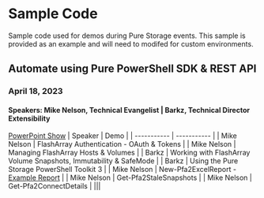 # Sample Code
Sample code used for demos during Pure Storage events. This sample is provided as an example and will need to modifed for custom environments. 

## Automate using Pure PowerShell SDK & REST API
### April 18, 2023
#### Speakers: Mike Nelson, Technical Evangelist | Barkz, Technical Director Extensibility
[PowerPoint Show](https://github.com/PureStorage-OpenConnect/Event-Sample-Code/blob/main/FlashCrew-Webinar-April2023/FlashCrew%20%20--%20API%20PowerShell%20Automation%20(April-18-23).ppsx)
| Speaker | Demo |
| ----------- | ----------- |
| Mike Nelson | FlashArray Authentication - OAuth & Tokens |
| Mike Nelson | Managing FlashArray Hosts & Volumes |
| Barkz | Working with FlashArray Volume Snapshots, Immutability & SafeMode |
| Barkz | Using the Pure Storage PowerShell Toolkit 3 |
| Mike Nelson | New-Pfa2ExcelReport - [Example Report](https://github.com/PureStorage-OpenConnect/Event-Sample-Code/blob/main/FlashCrew-Webinar-April2023/sn1-x70r3-f04-27-04212023_075033.xlsx) |
| Mike Nelson | Get-Pfa2StaleSnapshots |
| Mike Nelson | Get-Pfa2ConnectDetails |
|||

